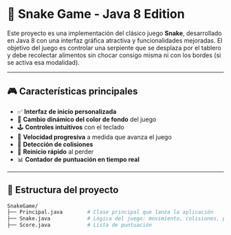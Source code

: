 # 🐍 Snake Game - Java 8 Edition

Este proyecto es una implementación del clásico juego **Snake**, desarrollado en Java 8 con una interfaz gráfica atractiva y funcionalidades mejoradas. El objetivo del juego es controlar una serpiente que se desplaza por el tablero y debe recolectar alimentos sin chocar consigo misma ni con los bordes (si se activa esa modalidad).

---

## 🎮 Características principales

- ✅ **Interfaz de inicio personalizada**
- 🎨 **Cambio dinámico del color de fondo** del juego
- 🕹️ **Controles intuitivos** con el teclado
- 🧠 **Velocidad progresiva** a medida que avanza el juego
- 🚫 **Detección de colisiones**
- 🔁 **Reinicio rápido** al perder
- 📊 **Contador de puntuación en tiempo real**

---

## 🧱 Estructura del proyecto

```bash
SnakeGame/
├── Principal.java        # Clase principal que lanza la aplicación
├── Snake.java            # Lógica del juego: movimiento, colisiones, puntuación
├── Score.java            # Lista de puntuación
